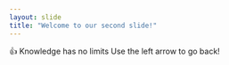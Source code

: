 ```yaml
---
layout: slide
title: "Welcome to our second slide!"
---
```

:+1: Knowledge has no limits
Use the left arrow to go back!